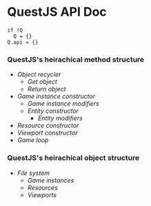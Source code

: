 # QuestJS API Doc

    if !Q
      Q = {}
    Q.api = {}

### QuestJS's heirachical **method** structure
* *Object recycler*
    * *Get object*
    * *Return object*
* *Game instance constructor*
    * *Game instance modifiers*
    * *Entity constructor*
      * *Entity modifiers*
* *Resource constructor*
* *Viewport constructor*
* *Game loop*

### QuestJS's heirachical **object** structure
* *File system*
    * *Game instances*
    * *Resources*
    * *Viewports*
